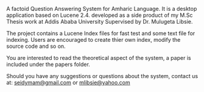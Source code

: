 A factoid Question Answering System for Amharic Language.
It is a desktop application based on Lucene 2.4. developed as a side product of my M.Sc Thesis work at Addis Ababa University Supervised by Dr. Mulugeta Libsie.

The project contains a Lucene Index files for fast test and some text file for indexing. Users are encouraged to create thier own index, modify the source code and so on.

You are interested to read the theoretical aspect of the system, a paper is included under the papers folder.

Should you have any suggestions or questions about the system, contact us at:
seidymam@gmail.com or mlibsie@yahoo.com